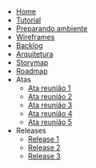 <!-- * [Home](/) -->
* [Home](README.md)
* [Tutorial](tutorial.md)
* [Preparando ambiente](preparandoambiente.md)
* [Wireframes](wireframes.md)
* [Backlog](backlog.md)
* [Arquitetura](arquitetura.md)
* [Storymap](storymap.md)
* [Roadmap](roadmap.md)
* Atas
    * [Ata reunião 1](/atas/ata-reuniao1.md)
    * [Ata reunião 2](/atas/ata-reuniao2.md)
    * [Ata reunião 3](/atas/ata-reuniao3.md)
    * [Ata reunião 4](/atas/ata-reuniao4.md)
    * [Ata reunião 5](/atas/ata-reuniao5.md)
* Releases
    * [Release 1](/releases/release1.md)
    * [Release 2](/releases/release2.md)
    * [Release 3](/releases/release3.md)